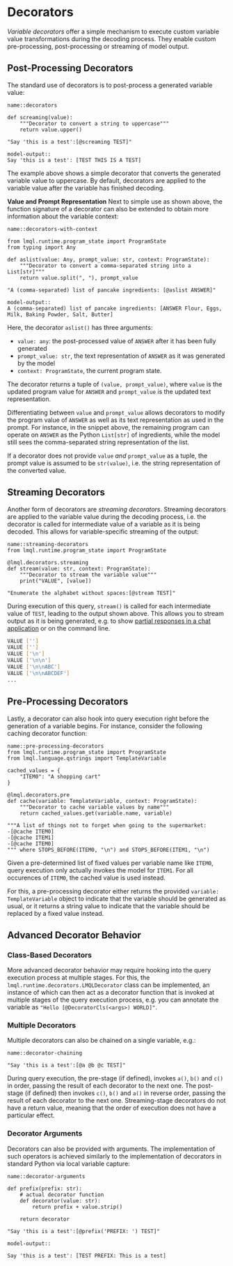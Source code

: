 # Decorators

*Variable decorators* offer a simple mechanism to execute custom variable value transformations during the decoding process. They enable custom pre-processing, post-processing or streaming of model output.

## Post-Processing Decorators

The standard use of decorators is to post-process a generated variable value:

```{lmql}
name::decorators

def screaming(value):
    """Decorator to convert a string to uppercase"""
    return value.upper()

"Say 'this is a test':[@screaming TEST]"

model-output::
Say 'this is a test': [TEST THIS IS A TEST]
```

The example above shows a simple decorator that converts the generated variable value to uppercase. By default, decorators are applied to the variable value after the variable has finished decoding.

**Value and Prompt Representation** Next to simple use as shown above, the function signature of a decorator can also be extended to obtain more information about the variable context:

```{lmql}
name::decorators-with-context

from lmql.runtime.program_state import ProgramState
from typing import Any

def aslist(value: Any, prompt_value: str, context: ProgramState):
    """Decorator to convert a comma-separated string into a List[str]"""
    return value.split(", "), prompt_value

"A (comma-separated) list of pancake ingredients: [@aslist ANSWER]"

model-output::
A (comma-separated) list of pancake ingredients: [ANSWER Flour, Eggs, Milk, Baking Powder, Salt, Butter]
```

Here, the decorator `aslist()` has three arguments:
- `value: any`: the post-processed value of `ANSWER` after it has been fully generated
- `prompt_value: str`, the text representation of `ANSWER` as it was generated by the model
- `context: ProgramState`, the current program state.

The decorator returns a tuple of `(value, prompt_value)`, where `value` is the updated program value for `ANSWER` and `prompt_value` is the updated text representation.

Differentiating between `value` and `prompt_value` allows decorators to modify the program value of `ANSWER` as well as its text representation as used in the prompt. For instance, in the snippet above, the remaining program can operate on `ANSWER` as the Python `List[str]` of ingredients, while the model still sees the comma-separated string representation of the list.

If a decorator does not provide `value` _and_ `prompt_value` as a tuple, the prompt value is assumed to be `str(value)`, i.e. the string representation of the converted value.

## Streaming Decorators

Another form of decorators are *streaming decorators*. Streaming decorators are applied to the variable value during the decoding process, i.e. the decorator is called for intermediate value of a variable as it is being decoded. This allows for variable-specific streaming of the output:

```{lmql}
name::streaming-decorators
from lmql.runtime.program_state import ProgramState

@lmql.decorators.streaming
def stream(value: str, context: ProgramState):
    """Decorator to stream the variable value"""
    print("VALUE", [value])

"Enumerate the alphabet without spaces:[@stream TEST]"
```

During execution of this query, `stream()` is called for each intermediate value of `TEST`, leading to the output shown above. This allows you to stream output as it is being generated, e.g. to show [partial responses in a chat application](../lib/chat.md) or on the command line.

```bash
VALUE ['']
VALUE ['']
VALUE ['\n']
VALUE ['\n\n']
VALUE ['\n\nABC']
VALUE ['\n\nABCDEF']
...
```

## Pre-Processing Decorators

Lastly, a decorator can also hook into query execution right before the generation of a variable begins. For instance, consider the following caching decorator function:

```{lmql}
name::pre-processing-decorators
from lmql.runtime.program_state import ProgramState
from lmql.language.qstrings import TemplateVariable

cached_values = {
    "ITEM0": "A shopping cart"
}

@lmql.decorators.pre
def cache(variable: TemplateVariable, context: ProgramState):
    """Decorator to cache variable values by name"""
    return cached_values.get(variable.name, variable)

"""A list of things not to forget when going to the supermarket:
-[@cache ITEM0]
-[@cache ITEM1]
-[@cache ITEM0]
""" where STOPS_BEFORE(ITEM0, "\n") and STOPS_BEFORE(ITEM1, "\n")
```

Given a pre-determined list of fixed values per variable name like `ITEM0`, query execution only actually invokes the model for `ITEM1`. For all occurences of `ITEM0`, the cached value is used instead. 

For this, a pre-processing decorator either returns the provided `variable: TemplateVariable` object to indicate that the variable should be generated as usual, or it returns a string value to indicate that the variable should be replaced by a fixed value instead.

## Advanced Decorator Behavior
### Class-Based Decorators

More advanced decorator behavior may require hooking into the query execution process at multiple stages. For this, the `lmql.runtime.decorators.LMQLDecorator` class can be implemented, an instance of which can then act as a decorator function that is invoked at multiple stages of the query execution process, e.g. you can annotate the variable as `"Hello [@DecoratorCls(<args>) WORLD]"`.

### Multiple Decorators

Multiple decorators can also be chained on a single variable, e.g.:
    
```{lmql}
name::decorator-chaining

"Say 'this is a test':[@a @b @c TEST]"
```

During query execution, the pre-stage (if defined), invokes `a()`, `b()` and `c()` in order, passing the result of each decorator to the next one. The post-stage (if defined) then invokes `c()`, `b()` and `a()` in reverse order, passing the result of each decorator to the next one. Streaming-stage decorators do not have a return value, meaning that the order of execution does not have a particular effect.

### Decorator Arguments 

Decorators can also be provided with arguments. The implementation of such operators is achieved similarly to the implementation of decorators in standard Python via local variable capture:

```{lmql}
name::decorator-arguments

def prefix(prefix: str):
    # actual decorator function
    def decorator(value: str):
        return prefix + value.strip()
    
    return decorator

"Say 'this is a test':[@prefix('PREFIX: ') TEST]"

model-output::

Say 'this is a test': [TEST PREFIX: This is a test]
```